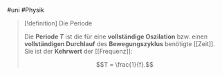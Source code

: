 #uni #Physik 

> [!definition] Die Periode
> 
> Die **Periode $T$** ist die für eine **vollständige Oszilation** bzw. einen **vollständigen Durchlauf** des **Bewegungszyklus** benötigte [[Zeit]]. Sie ist der **Kehrwert** der [[Frequenz]]:
> 
> $$T = \frac{1}{f}.$$